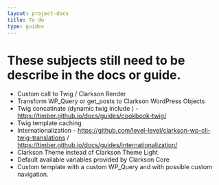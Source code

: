 ```yaml
---
layout: project-docs
title: To do
type: guides
---
```


# These subjects still need to be describe in the docs or guide.

- Custom call to Twig / Clarkson Render
- Transform WP_Query or get_posts to Clarkson WordPress Objects
- Twig concatinate (dynamic twig include ) - https://timber.github.io/docs/guides/cookbook-twig/
- Twig template caching
- Internationalization - https://github.com/level-level/clarkson-wp-cli-twig-translations / https://timber.github.io/docs/guides/internationalization/
- Clarkson Theme instead of Clarkson Theme Light
- Default available variables provided by Clarkson Core
- Custom template with a custom WP_Query and with possible custom navigation.
